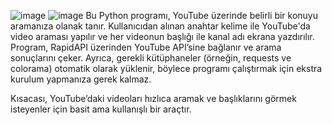 ![image](https://github.com/user-attachments/assets/87d57cf5-c00f-4c96-9b1a-e36f94c46a3c)
![image](https://github.com/user-attachments/assets/30bf5aa4-056e-49c9-8cb5-0abf230cac0c)
Bu Python programı, YouTube üzerinde belirli bir konuyu aramanıza olanak tanır. Kullanıcıdan alınan anahtar kelime ile YouTube'da video araması yapılır ve her videonun başlığı ile kanal adı ekrana yazdırılır. Program, RapidAPI üzerinden YouTube API’sine bağlanır ve arama sonuçlarını çeker. Ayrıca, gerekli kütüphaneler (örneğin, requests ve colorama) otomatik olarak yüklenir, böylece programı çalıştırmak için ekstra kurulum yapmanıza gerek kalmaz.

Kısacası, YouTube’daki videoları hızlıca aramak ve başlıklarını görmek isteyenler için basit ama kullanışlı bir araçtır.
